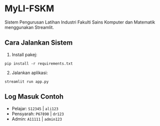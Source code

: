 
# MyLI-FSKM

Sistem Pengurusan Latihan Industri Fakulti Sains Komputer dan Matematik menggunakan Streamlit.

## Cara Jalankan Sistem

1. Install pakej:
```
pip install -r requirements.txt
```

2. Jalankan aplikasi:
```
streamlit run app.py
```

## Log Masuk Contoh
- Pelajar: `S12345` | `ali123`
- Pensyarah: `P67890` | `dr123`
- Admin: `A11111` | `admin123`
